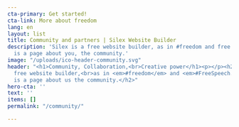```yaml
---
cta-primary: Get started!
cta-link: More about freedom
lang: en
layout: list
title: Community and partners | Silex Website Builder
description: 'Silex is a free website builder, as in #freedom and free speach. Here
  is a page about you, the community.'
image: "/uploads/ico-header-community.svg"
header: "<h1>Community, Collaboration,<br>Creative power</h1><p></p><h2>Silex is a
  free website builder,<br>as in <em>#freedom</em> and <em>#FreeSpeech.</em></h2><h2>Here
  is a page about us the community.</h2>"
hero-cta: ''
text: ''
items: []
permalink: "/community/"

---
```

